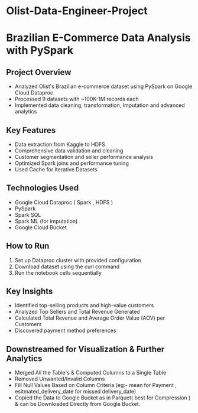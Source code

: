 # Olist-Data-Engineer-Project
# Brazilian E-Commerce Data Analysis with PySpark

## Project Overview
- Analyzed Olist's Brazilian e-commerce dataset using PySpark on Google Cloud Dataproc
- Processed 9 datasets with ~100K-1M records each
- Implemented data cleaning, transformation, Imputation and advanced analytics

## Key Features
- Data extraction from Kaggle to HDFS 
- Comprehensive data validation and cleaning
- Customer segmentation and seller performance analysis
- Optimized Spark joins and performance tuning
- Used Cache for Iterative Datasets

## Technologies Used
- Google Cloud Dataproc ( Spark , HDFS )
- PySpark
- Spark SQL
- Spark ML (for imputation)
- Google Cloud Bucket

## How to Run
1. Set up Dataproc cluster with provided configuration
2. Download dataset using the curl command
3. Run the notebook cells sequentially

## Key Insights
- Identified top-selling products and high-value customers
- Analyzed Top Sellers and Total Revenue Generated
- Calculated Total Revenue and Average Order Value (AOV) per Customers
- Discovered payment method preferences

## Downstreamed for Visualization & Further Analytics
- Merged All the Table's & Computed Columns to a Single Table
- Removed Unwanted/Invalid Columns 
- Fill Null Values Based on Column Criteria (eg:- mean for Payment , esitmated_delivery_date for missed delivery_date)
- Copied the Data to Google Bucket as in Parquet( best for Compression ) & can be Downloaded Directly from Google Bucket.
